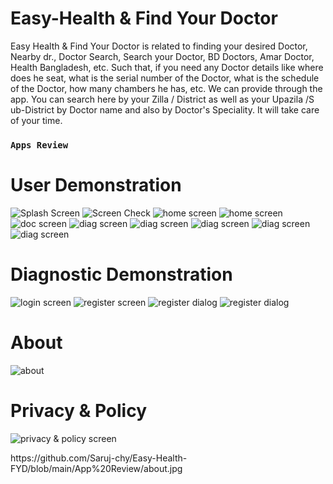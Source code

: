 # Easy-Health & Find Your Doctor

Easy Health &amp; Find Your Doctor is related to finding your desired Doctor, Nearby dr., Doctor Search, Search your Doctor, BD Doctors, Amar Doctor, Health Bangladesh, etc. Such that, if you need any Doctor details like where does he seat, what is the serial number of the Doctor, what is the schedule of the Doctor, how many chambers he has, etc. We can provide through the app. You can search here by your Zilla / District as well as your Upazila /S ub-District by Doctor name and also by Doctor's Speciality. It will take care of your time.

### `Apps Review`

# User Demonstration

<p>
  <img src="https://github.com/Saruj-chy/Easy-Health-FYD/blob/main/App%20Review/splash.jpg" title="Splash Screen">
  <img src="https://github.com/Saruj-chy/Easy-Health-FYD/blob/main/App%20Review/check_screen.jpg" title="Screen Check">
  <img src="https://github.com/Saruj-chy/Easy-Health-FYD/blob/main/App%20Review/diag_home_eng.jpg" alt="home screen">
  <img src="https://github.com/Saruj-chy/Easy-Health-FYD/blob/main/App%20Review/doctor_home_eng.jpg" alt="home screen">
  <img src="https://github.com/Saruj-chy/Easy-Health-FYD/blob/main/App%20Review/doc_diag_list.jpg" alt="doc screen">
  <img src="https://github.com/Saruj-chy/Easy-Health-FYD/blob/main/App%20Review/diag_doc_list.jpg" alt="diag screen">
  <img src="https://github.com/Saruj-chy/Easy-Health-FYD/blob/main/App%20Review/nav_eng.jpg" alt="diag screen">
  <img src="https://github.com/Saruj-chy/Easy-Health-FYD/blob/main/App%20Review/favourite.jpg" alt="diag screen">
  <img src="https://github.com/Saruj-chy/Easy-Health-FYD/blob/main/App%20Review/settings.jpg" alt="diag screen">
  <img src="https://github.com/Saruj-chy/Easy-Health-FYD/blob/main/App%20Review/logout.jpg" alt="diag screen">
</p>

# Diagnostic Demonstration

<p>
  <img src="https://github.com/Saruj-chy/Easy-Health-FYD/blob/main/App%20Review/diag_login.jpg" alt="login screen">
  <img src="https://github.com/Saruj-chy/Easy-Health-FYD/blob/main/App%20Review/diag_reg_1.jpg" alt="register screen">
  <img src="https://github.com/Saruj-chy/Easy-Health-FYD/blob/main/App%20Review/diag_reg_dialog.jpg" alt="register dialog">
  <img src="https://github.com/Saruj-chy/Easy-Health-FYD/blob/main/App%20Review/diag_home_screen.jpg" alt="register dialog">
</p>

# About

<p>
<img src="https://github.com/Saruj-chy/Easy-Health-FYD/blob/main/App%20Review/about.jpg" alt="about">
</p>

# Privacy & Policy

<p>
  <img src="https://github.com/Saruj-chy/Easy-Health-FYD/blob/main/App%20Review/privacy_policy.jpg" alt="privacy & policy screen">
</p>
https://github.com/Saruj-chy/Easy-Health-FYD/blob/main/App%20Review/about.jpg
